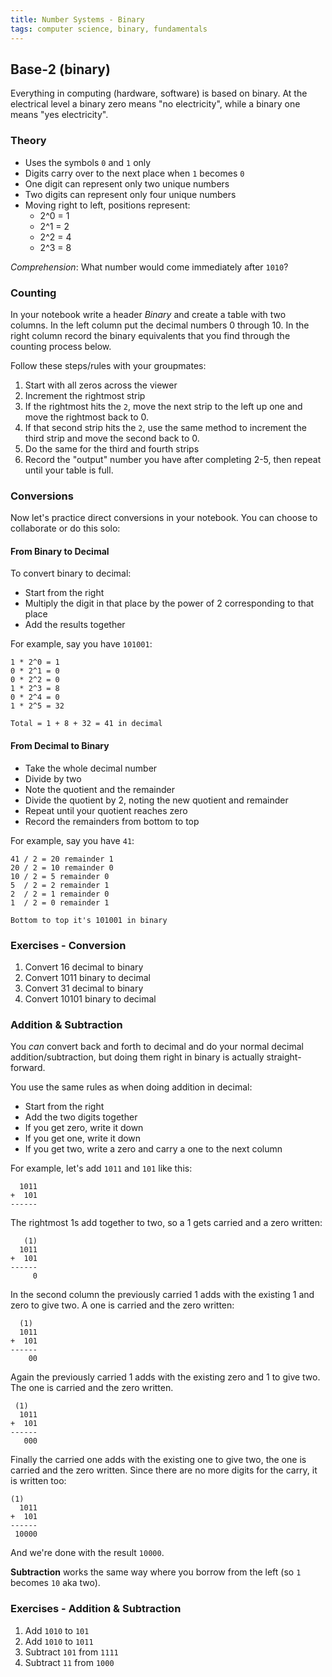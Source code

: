 ```yaml
---
title: Number Systems - Binary
tags: computer science, binary, fundamentals
---
```


## Base-2 (binary)

Everything in computing (hardware, software) is based on binary. At the electrical
level a binary zero means "no electricity", while a binary one means "yes electricity".

### Theory

* Uses the symbols `0` and `1` only
* Digits carry over to the next place when `1` becomes `0`
* One digit can represent only two unique numbers
* Two digits can represent only four unique numbers
* Moving right to left, positions represent:
  * 2^0 = 1
  * 2^1 = 2
  * 2^2 = 4
  * 2^3 = 8

*Comprehension*: What number would come immediately after `1010`?

### Counting

In your notebook write a header *Binary* and create a table with two columns. In the left column put the decimal numbers
0 through 10. In the right column record the binary equivalents that you find through the counting process below.

Follow these steps/rules with your groupmates:

1. Start with all zeros across the viewer
2. Increment the rightmost strip
3. If the rightmost hits the `2`, move the next strip to the left up one and move the rightmost back to 0.
4. If that second strip hits the `2`, use the same method to increment the third strip and move the second back to 0.
5. Do the same for the third and fourth strips
6. Record the "output" number you have after completing 2-5, then repeat until your table is full.

### Conversions

Now let's practice direct conversions in your notebook. You can choose to collaborate or do this solo:

#### From Binary to Decimal

To convert binary to decimal:

* Start from the right
* Multiply the digit in that place by the power of 2 corresponding to that place
* Add the results together

For example, say you have `101001`:

```plain
1 * 2^0 = 1
0 * 2^1 = 0
0 * 2^2 = 0
1 * 2^3 = 8
0 * 2^4 = 0
1 * 2^5 = 32

Total = 1 + 8 + 32 = 41 in decimal
```

#### From Decimal to Binary

* Take the whole decimal number
* Divide by two
* Note the quotient and the remainder
* Divide the quotient by 2, noting the new quotient and remainder
* Repeat until your quotient reaches zero
* Record the remainders from bottom to top

For example, say you have `41`:

```plain
41 / 2 = 20 remainder 1
20 / 2 = 10 remainder 0
10 / 2 = 5 remainder 0
5  / 2 = 2 remainder 1
2  / 2 = 1 remainder 0
1  / 2 = 0 remainder 1

Bottom to top it's 101001 in binary
```

### Exercises - Conversion

1. Convert 16 decimal to binary
2. Convert 1011 binary to decimal
3. Convert 31 decimal to binary
4. Convert 10101 binary to decimal

### Addition & Subtraction

You *can* convert back and forth to decimal and do your normal decimal addition/subtraction,
but doing them right in binary is actually straight-forward.

You use the same rules as when doing addition in decimal:

* Start from the right
* Add the two digits together
* If you get zero, write it down
* If you get one, write it down
* If you get two, write a zero and carry a one to the next column

For example, let's add `1011` and `101` like this:

```plain
  1011
+  101
------
```

The rightmost 1s add together to two, so a 1 gets carried and a zero written:

```plain
   (1)
  1011
+  101
------
     0
```

In the second column the previously carried 1 adds with the existing 1 and zero
to give two. A one is carried and the zero written:

```plain
  (1)
  1011
+  101
------
    00
```

Again the previously carried 1 adds with the existing zero and 1 to give two.
The one is carried and the zero written.

```plain
 (1)
  1011
+  101
------
   000
```

Finally the carried one adds with the existing one to give two, the one is
carried and the zero written. Since there are no more digits for the carry,
it is written too:

```plain
(1)
  1011
+  101
------
 10000
```

And we're done with the result `10000`.

**Subtraction** works the same way where you borrow from the left (so `1` becomes
`10` aka two).

### Exercises - Addition & Subtraction

1. Add `1010` to `101`
2. Add `1010` to `1011`
3. Subtract `101` from `1111`
4. Subtract `11` from `1000`
